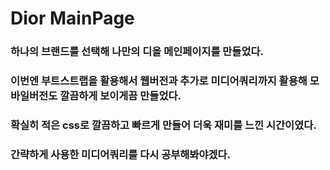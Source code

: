 # Dior MainPage
### 하나의 브랜드를 선택해 나만의 디올 메인페이지를 만들었다.
### 이번엔 부트스트랩을 활용해서 웹버전과 추가로 미디어쿼리까지 활용해 모바일버전도 깔끔하게 보이게끔 만들었다.
### 확실히 적은 css로 깔끔하고 빠르게 만들어 더욱 재미를 느낀 시간이였다.
### 간략하게 사용한 미디어쿼리를 다시 공부해봐야겠다.

